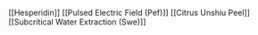 [[Hesperidin]]
[[Pulsed Electric Field (Pef)]]
[[Citrus Unshiu Peel]]
[[Subcritical Water Extraction (Swe)]]
